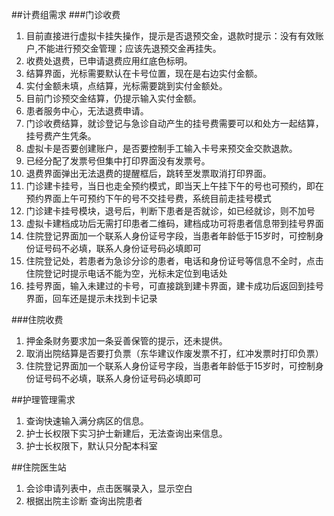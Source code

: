 ##计费组需求
###门诊收费
1. 目前直接进行虚拟卡挂失操作，提示是否退预交金，退款时提示：没有有效账户,不能进行预交金管理；应该先退预交金再挂失。
2. 收费处退费，已申请退费应用红底色标明。
3. 结算界面，光标需要默认在卡号位置，现在是右边实付金额。
4. 实付金额未填，点结算，光标需要跳到实付金额处。
5. 目前门诊预交金结算，仍提示输入实付金额。
6. 患者服务中心，无法退费申请。
7. 门诊收费结算，就诊登记与急诊自动产生的挂号费需要可以和处方一起结算，挂号费产生凭条。
8. 虚拟卡是否要创建账户，是否要控制手工输入卡号来预交金交款退款。
9. 已经分配了发票号但集中打印界面没有发票号。
10. 退费界面弹出无法退费的提醒框后，跳转至发票取消打印界面。
11. 门诊建卡挂号，当日也走全预约模式，即当天上午挂下午的号也可预约，即在预约界面上午可预约下午的号不交挂号费，系统目前走挂号模式
12. 门诊建卡挂号模块，退号后，判断下患者是否就诊，如已经就诊，则不加号
13. 虚拟卡建档成功后无需打印患者二维码，建档成功可将患者信息带到挂号界面
14. 住院登记界面加一个联系人身份证号字段，当患者年龄低于15岁时，可控制身份证号码不必填，联系人身份证号码必填即可
15. 住院登记处，若患者为急诊分诊的患者，电话和身份证号等信息不全时，点击住院登记时提示电话不能为空，光标未定位到电话处
16.  挂号界面，输入未建过的卡号，可直接跳到建卡界面，建卡成功后返回到挂号界面，回车还是提示未找到卡记录

###住院收费
1. 押金条财务要求加一条妥善保管的提示，还未提供。
2. 取消出院结算是否要打负票（东华建议作废发票不打，红冲发票时打印负票）
3. 住院登记界面加一个联系人身份证号字段，当患者年龄低于15岁时，可控制身份证号码不必填，联系人身份证号码必填即可

##护理管理需求
1. 查询快速输入满分病区的信息。
2. 护士长权限下实习护士新建后，无法查询出来信息。
3. 护士长权限下，默认只分配本科室


##住院医生站
1. 会诊申请列表中，点击医嘱录入，显示空白
2. 根据出院主诊断 查询出院患者




